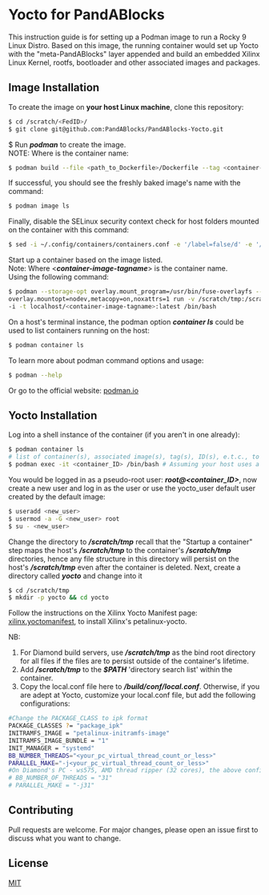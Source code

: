 
# Yocto for PandABlocks
This instruction guide is for setting up a Podman image to run a Rocky 9 Linux Distro.
Based on this image, the running container would set up Yocto with the "meta-PandABlocks" layer appended and build an embedded Xilinx Linux Kernel, rootfs, bootloader and other associated images and packages.

## Image Installation
To create the image on **your host Linux machine**, clone this repository:
```bash
$ cd /scratch/<FedID>/
$ git clone git@github.com:PandABlocks/PandABlocks-Yocto.git
```
$ Run ***podman*** to create the image. \
NOTE: Where **<container-image-tagname>** is the container name:
```bash
$ podman build --file <path_to_Dockerfile>/Dockerfile --tag <container-image-tag-name>:latest
```
If successful, you should see the freshly baked image's name with the command:
```bash
$ podman image ls
```
Finally, disable the SELinux security context check for host folders mounted on the container with this command:
```bash
$ sed -i ~/.config/containers/containers.conf -e '/label=false/d' -e '/^\[containers\]$/a label=false'
```
Start up a container based on the image listed. \
Note: Where <***container-image-tagname***> is the container name. \
Using the following command:
```bash
$ podman --storage-opt overlay.mount_program=/usr/bin/fuse-overlayfs --storage-opt \
overlay.mountopt=nodev,metacopy=on,noxattrs=1 run -v /scratch/tmp:/scratch/tmp -v /dev/:/dev \
-i -t localhost/<container-image-tagname>:latest /bin/bash
```
On a host's terminal instance, the podman option ***container ls*** could be used to list containers running on the host:
```bash
$ podman container ls
```
To learn more about podman command options and usage:
```bash
$ podman --help
```
Or go to the official website: [podman.io](https://podman.io)


## Yocto Installation
Log into a shell instance of the container (if you aren't in one already):
```bash
$ podman container ls
# list of container(s), associated image(s), tag(s), ID(s), e.t.c., to identify your container's ID
$ podman exec -it <container_ID> /bin/bash # Assuming your host uses a bash shell, it might be /bin/sh
```
You would be logged in as a pseudo-root user: ***root@<container_ID>***, now create a new user and log in as the user or use the yocto_user default user created by the default image:
```bash
$ useradd <new_user>
$ usermod -a -G <new_user> root
$ su - <new_user>
```
Change the directory to ***/scratch/tmp*** recall that the "Startup a container" step maps the host's ***/scratch/tmp*** to the container's ***/scratch/tmp*** directories, hence any file structure in this directory will persist on the host's ***/scratch/tmp*** even after the container is deleted. Next, create a directory called ***yocto*** and change into it
```bash
$ cd /scratch/tmp
$ mkdir -p yocto && cd yocto
```
Follow the instructions on the Xilinx Yocto Manifest page: [xilinx.yoctomanifest](https://github.com/Xilinx/yocto-manifests), to install Xilinx's petalinux-yocto. 

NB: 
1. For Diamond build servers, use ***/scratch/tmp*** as the bind root directory for all files if the files are to persist outside of the container's lifetime.
2. Add ***/scratch/tmp*** to the ***$PATH*** 'directory search list' within the container.
3. Copy the local.conf file here to ***<your-petalinux-yocto-installation-path>/build/conf/local.conf***. Otherwise, if you are adept at Yocto, customize your local.conf file, but add the following configurations:
```bash
#Change the PACKAGE_CLASS to ipk format
PACKAGE_CLASSES ?= "package_ipk"
INITRAMFS_IMAGE = "petalinux-initramfs-image"
INITRAMFS_IMAGE_BUNDLE = "1"
INIT_MANAGER = "systemd"
BB_NUMBER_THREADS="<your_pc_virtual_thread_count_or_less>"
PARALLEL_MAKE="-j<your_pc_virtual_thread_count_or_less>"
#On Diamond's PC - ws575, AMD thread ripper (32 cores), the above configurations are defined as:
# BB_NUMBER_OF_THREADS = "31"
# PARALLEL_MAKE = "-j31"
```

## Contributing

Pull requests are welcome. For major changes, please open an issue first to discuss what you want to change. 

## License

[MIT](https://choosealicense.com/licenses/mit/)
